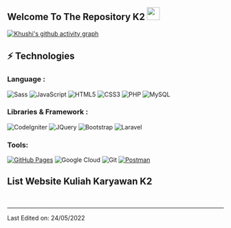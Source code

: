 ## Welcome To The Repository K2 <img src="https://raw.githubusercontent.com/aemmadi/aemmadi/master/wave.gif" width="30px">





[![Khushi's github activity graph](https://activity-graph.herokuapp.com/graph?username=kuliahkaryawank2&theme=xcode)](https://git.io/kuliahkaryawank2)

## ⚡ Technologies

### Language :

![Sass](https://img.shields.io/badge/-Sass-E34A86?style=flat-square&logo=sass)
![JavaScript](https://img.shields.io/badge/-JavaScript-black?style=flat-square&logo=javascript)
![HTML5](https://img.shields.io/badge/-HTML5-E34F26?style=flat-square&logo=html5&logoColor=white)
![CSS3](https://img.shields.io/badge/-CSS3-1572B6?style=flat-square&logo=css3)
![PHP](https://img.shields.io/badge/-PHP-ffffff?style=flat-square&logo=php)
![MySQL](https://img.shields.io/badge/-MySQL-blue?style=flat-square&logo=mariadb)
### Libraries & Framework :
![CodeIgniter](https://img.shields.io/badge/-CodeIgniter-white?style=flat-square&logo=codeigniter)
![JQuery](https://img.shields.io/badge/-JQuery-black?style=flat-square&logo=jquery)
![Bootstrap](https://img.shields.io/badge/-Bootstrap-563D7C?style=flat-square&logo=bootstrap)
![Laravel](https://img.shields.io/badge/-Laravel-white?style=flat-square&logo=laravel)

### Tools:

<a href="#"><img alt="GitHub Pages" src="https://img.shields.io/badge/GitHub%20Pages-%23327FC7.svg?logo=github&logoColor=white"></a> 
![Google Cloud](https://img.shields.io/badge/Google%20Cloud-black?style=flat-square&logo=google-cloud)
![Git](https://img.shields.io/badge/-Git-black?style=flat-square&logo=git)
<a href="#"><img alt="Postman" src="https://img.shields.io/badge/Postman-FF6C37?logo=postman&logoColor=white"></a>

## List Website Kuliah Karyawan K2

<p align="center">

 
</p>

<br>


-----


Last Edited on: 24/05/2022
